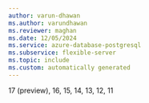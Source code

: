 ```yaml
---
author: varun-dhawan
ms.author: varundhawan
ms.reviewer: maghan
ms.date: 12/05/2024
ms.service: azure-database-postgresql
ms.subservice: flexible-server
ms.topic: include
ms.custom: automatically generated
---
```

17 (preview), 16, 15, 14, 13, 12, 11